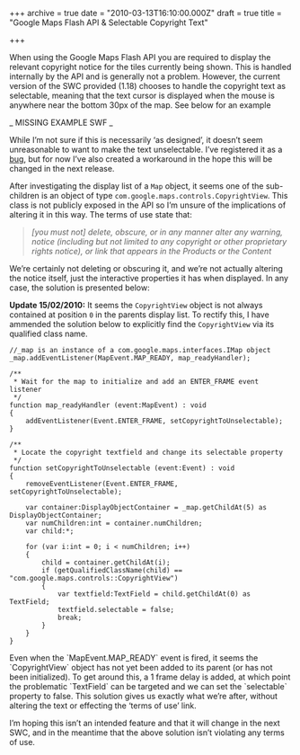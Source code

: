 +++
archive = true
date = "2010-03-13T16:10:00.000Z"
draft = true
title = "Google Maps Flash API & Selectable Copyright Text"

+++

When using the Google Maps Flash API you are required to display the relevant copyright notice for the tiles currently being shown. This is handled internally by the API and is generally not a problem. However, the current version of the SWC provided (1.18) chooses to handle the copyright text as selectable, meaning that the text cursor is displayed when the mouse is anywhere near the bottom 30px of the map. See below for an example

_ MISSING EXAMPLE SWF _

While I’m not sure if this is necessarily ‘as designed’, it doesn’t seem unreasonable to want to make the text unselectable. I’ve registered it as a [bug](http://code.google.com/p/gmaps-api-issues/issues/detail?id=2234), but for now I’ve also created a workaround in the hope this will be changed in the next release.

After investigating the display list of a `Map` object, it seems one of the sub-children is an object of type `com.google.maps.controls.CopyrightView`. This class is not publicly exposed in the API so I’m unsure of the implications of altering it in this way. The terms of use state that:

> *[you must not] delete, obscure, or in any manner alter any warning, notice (including but not limited to any copyright or other proprietary rights notice), or link that appears in the Products or the Content*

We’re certainly not deleting or obscuring it, and we’re not actually altering the notice itself, just the interactive properties it has when displayed. In any case, the solution is presented below:

**Update 15/02/2010:** It seems the `CopyrightView` object is not always contained at position `0` in the parents display list. To rectify this, I have ammended the solution below to explicitly find the `CopyrightView` via its qualified class name.

    //_map is an instance of a com.google.maps.interfaces.IMap object
    _map.addEventListener(MapEvent.MAP_READY, map_readyHandler);

    /**
     * Wait for the map to initialize and add an ENTER_FRAME event listener 
     */
    function map_readyHandler (event:MapEvent) : void
    {
        addEventListener(Event.ENTER_FRAME, setCopyrightToUnselectable);
    }

    /**
     * Locate the copyright textfield and change its selectable property
     */
    function setCopyrightToUnselectable (event:Event) : void
    {
        removeEventListener(Event.ENTER_FRAME, setCopyrightToUnselectable);

        var container:DisplayObjectContainer = _map.getChildAt(5) as DisplayObjectContainer;
        var numChildren:int = container.numChildren;
        var child:*;

        for (var i:int = 0; i < numChildren; i++)
        {
            child = container.getChildAt(i);
            if (getQualifiedClassName(child) == "com.google.maps.controls::CopyrightView")
            {
                var textfield:TextField = child.getChildAt(0) as TextField;
                textfield.selectable = false;	
                break;
            }
        }
    }

</td></tr></table></div>Even when the `MapEvent.MAP_READY` event is fired, it seems the `CopyrightView` object has not yet been added to its parent (or has not been initialized). To get around this, a 1 frame delay is added, at which point the problematic `TextField` can be targeted and we can set the `selectable` property to false. This solution gives us exactly what we’re after, without altering the text or effecting the ‘terms of use’ link.

I’m hoping this isn’t an intended feature and that it will change in the next SWC, and in the meantime that the above solution isn’t violating any terms of use.

